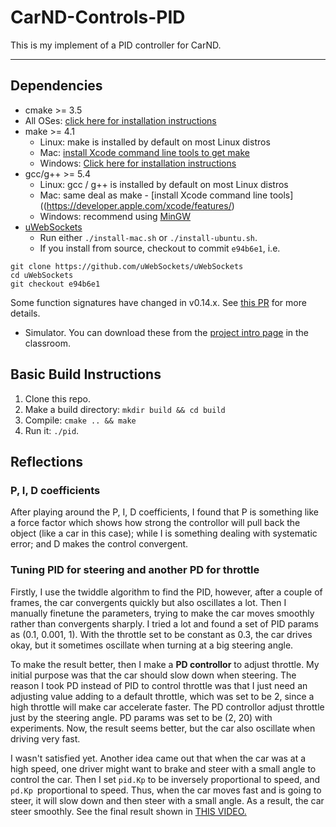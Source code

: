# CarND-Controls-PID
This is my implement of a PID controller for CarND.

---

## Dependencies

* cmake >= 3.5
 * All OSes: [click here for installation instructions](https://cmake.org/install/)
* make >= 4.1
  * Linux: make is installed by default on most Linux distros
  * Mac: [install Xcode command line tools to get make](https://developer.apple.com/xcode/features/)
  * Windows: [Click here for installation instructions](http://gnuwin32.sourceforge.net/packages/make.htm)
* gcc/g++ >= 5.4
  * Linux: gcc / g++ is installed by default on most Linux distros
  * Mac: same deal as make - [install Xcode command line tools]((https://developer.apple.com/xcode/features/)
  * Windows: recommend using [MinGW](http://www.mingw.org/)
* [uWebSockets](https://github.com/uWebSockets/uWebSockets)
  * Run either `./install-mac.sh` or `./install-ubuntu.sh`.
  * If you install from source, checkout to commit `e94b6e1`, i.e.

```
git clone https://github.com/uWebSockets/uWebSockets 
cd uWebSockets
git checkout e94b6e1
```

Some function signatures have changed in v0.14.x. See [this PR](https://github.com/udacity/CarND-MPC-Project/pull/3) for more details.
* Simulator. You can download these from the [project intro page](https://github.com/udacity/self-driving-car-sim/releases) in the classroom.

## Basic Build Instructions

1. Clone this repo.
2. Make a build directory: `mkdir build && cd build`
3. Compile: `cmake .. && make`
4. Run it: `./pid`. 

## Reflections

### P, I, D coefficients
After playing around the P, I, D coefficients, I found that P is something like a force factor which shows how strong the controllor will pull back the object (like a car in this case); while I is something dealing with systematic error; and D makes the control convergent. 

### Tuning PID for steering and another PD for throttle
Firstly, I use the twiddle algorithm to find the PID, however, after a couple of frames, the car convergents quickly but also oscillates a lot. Then I manually finetune the parameters, trying to make the car moves smoothly rather than convergents sharply. I tried a lot and found a set of PID params as (0.1, 0.001, 1). With the throttle set to be constant as 0.3, the car drives okay, but it sometimes oscillate when turning at a big steering angle. 

To make the result  better, then I make a **PD controllor** to adjust throttle. My initial purpose was that the car should slow down when steering. The reason I took PD instead of PID to control throttle was that I just need an adjusting value adding to a default throttle, which was set to be 2, since a high throttle will make car accelerate faster. The PD controllor adjust throttle just by the steering angle. PD params was set to be (2, 20) with experiments. Now, the result seems better, but the car also oscillate when driving very fast.

I wasn't satisfied yet. Another idea came out that when the car was at a high speed, one driver might want to brake and steer with a small angle to control the car. Then I set `pid.Kp` to be inversely proportional to speed, and `pd.Kp `proportional to speed. Thus, when the car moves fast and is going to steer, it will slow down and then steer with a small angle. As a result, the car steer smoothly. See the final result shown in [THIS VIDEO.](https://youtu.be/labXfaXSZeM)
